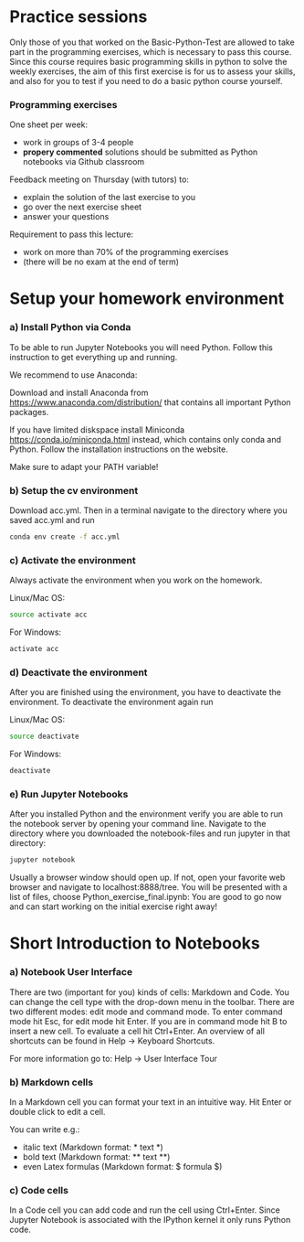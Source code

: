 # Practice sessions

Only those of you that worked on the Basic-Python-Test are allowed to take part in the programming exercises, which is necessary to pass this course.
Since this course requires basic programming skills in python to solve the weekly exercises, the aim of this first exercise is for us to assess your skills, and also for you to test if you need to do a basic python course yourself. 

### Programming exercises

One sheet per week: 
- work in groups of 3-4 people
- **propery commented** solutions should be submitted as Python notebooks via Github classroom
 
Feedback meeting on Thursday (with tutors) to:
- explain the solution of the last exercise to you
- go over the next exercise sheet
- answer your questions

Requirement to pass this lecture: 
- work on more than 70% of the programming exercises 
- (there will be no exam at the end of term)


# Setup your homework environment

### a) Install Python via Conda

To be able to run Jupyter Notebooks you will need Python. Follow this instruction to get everything up and running.

We recommend to use Anaconda:

Download and install Anaconda from https://www.anaconda.com/distribution/ that contains all important Python packages.

If you have limited diskspace install Miniconda https://conda.io/miniconda.html instead, which contains only conda and Python. Follow the installation instructions on the website.

Make sure to adapt your PATH variable!

### b) Setup the cv environment

Download acc.yml. Then in a terminal navigate to the directory where you saved acc.yml and run
```sh
conda env create -f acc.yml 
```

### c) Activate the environment

Always activate the environment when you work on the homework.

Linux/Mac OS:
```sh
source activate acc
```

For Windows:
```sh
activate acc
```

### d) Deactivate the environment

After you are finished using the environment, you have to deactivate the environment. To deactivate the environment again run

Linux/Mac OS:
```sh
source deactivate 
```

For Windows:
```sh
deactivate
```

### e) Run Jupyter Notebooks

After you installed Python and the environment verify you are able to run the notebook server by opening your command line. Navigate to the directory where you downloaded the notebook-files and run jupyter in that directory:

```sh
jupyter notebook	
```

Usually a browser window should open up. If not, open your favorite web browser and navigate to localhost:8888/tree. You will be presented with a list of files, choose Python_exercise_final.ipynb: You are good to go now and can start working on the initial exercise right away!


# Short Introduction to Notebooks

### a) Notebook User Interface

There are two (important for you) kinds of cells: Markdown and Code. You can change the cell type with the drop-down menu in the toolbar.
There are two different modes: edit mode and command mode. To enter command mode hit Esc, for edit mode hit Enter. If you are in command mode hit B to insert a new cell. 
To evaluate a cell hit Ctrl+Enter. An overview of all shortcuts can be found in Help → Keyboard Shortcuts.

For more information go to: Help → User Interface Tour

### b) Markdown cells

In a Markdown cell you can format your text in an intuitive way. Hit Enter or double click to edit a cell.

You can write e.g.:
- italic text (Markdown format: * text *)
- bold text (Markdown format: ** text **)
- even Latex formulas (Markdown format: $ formula $)

### c) Code cells

In a Code cell you can add code and run the cell using Ctrl+Enter. Since Jupyter Notebook is associated with the IPython kernel it only runs Python code.




